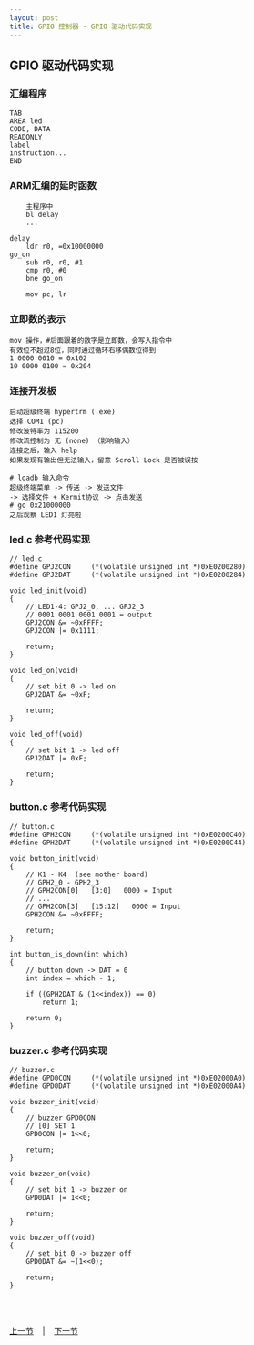 ```yaml
---
layout: post
title: GPIO 控制器 - GPIO 驱动代码实现
---
```


## GPIO 驱动代码实现

### 汇编程序
	TAB
	AREA led
	CODE, DATA
	READONLY
	label
	instruction...
	END

### ARM汇编的延时函数
		主程序中
		bl delay
		...

	delay
		ldr r0, =0x10000000
	go_on
		sub r0, r0, #1
		cmp r0, #0
		bne go_on

		mov pc, lr
	
### 立即数的表示
	mov 操作，#后面跟着的数字是立即数，会写入指令中
	有效位不超过8位，同时通过循环右移偶数位得到
	1 0000 0010 = 0x102
	10 0000 0100 = 0x204

### 连接开发板
	启动超级终端 hypertrm	(.exe)
	选择 COM1 (pc)
	修改波特率为 115200
	修改流控制为 无 (none) （影响输入）
	连接之后，输入 help
	如果发现有输出但无法输入，留意 Scroll Lock 是否被误按

	# loadb 输入命令
	超级终端菜单 -> 传送 -> 发送文件
	-> 选择文件 + Kermit协议 -> 点击发送
	# go 0x21000000
	之后观察 LED1 灯亮啦

### led.c 参考代码实现	

	// led.c
	#define GPJ2CON		(*(volatile unsigned int *)0xE0200280)
	#define GPJ2DAT		(*(volatile unsigned int *)0xE0200284)

	void led_init(void)
	{
		// LED1-4: GPJ2_0, ... GPJ2_3
		// 0001 0001 0001 0001 = output 
		GPJ2CON &= ~0xFFFF;	
		GPJ2CON |= 0x1111;	
		
		return;	
	}

	void led_on(void)
	{
		// set bit 0 -> led on
		GPJ2DAT &= ~0xF;
		
		return;	
	}

	void led_off(void)
	{
		// set bit 1 -> led off
		GPJ2DAT |= 0xF;
		
		return;	
	}

### button.c 参考代码实现

	// button.c	
	#define GPH2CON		(*(volatile unsigned int *)0xE0200C40)
	#define GPH2DAT		(*(volatile unsigned int *)0xE0200C44)

	void button_init(void)
	{
		// K1 - K4	(see mother board) 
		// GPH2_0 - GPH2_3
		// GPH2CON[0]   [3:0]   0000 = Input   
		// ...
		// GPH2CON[3]   [15:12]   0000 = Input     
		GPH2CON &= ~0xFFFF;
		
		return;	
	}

	int button_is_down(int which)
	{
		// button down -> DAT = 0
		int index = which - 1;
		
		if ((GPH2DAT & (1<<index)) == 0)
			return 1;
		
		return 0; 
	}

### buzzer.c 参考代码实现

	// buzzer.c
	#define GPD0CON		(*(volatile unsigned int *)0xE02000A0)
	#define GPD0DAT		(*(volatile unsigned int *)0xE02000A4)

	void buzzer_init(void)
	{
		// buzzer GPD0CON 
		// [0] SET 1	
		GPD0CON |= 1<<0;	
		
		return;	
	}

	void buzzer_on(void)
	{
		// set bit 1 -> buzzer on
		GPD0DAT |= 1<<0;
		
		return;	
	}

	void buzzer_off(void)
	{
		// set bit 0 -> buzzer off
		GPD0DAT &= ~(1<<0);
		
		return;	
	}


<br> <br> 
<div> <a href="chp3-3.html">上一节</a> &nbsp;&nbsp; | &nbsp;&nbsp; <a href="chp4-1.html">下一节</a> </div> <br> <br>